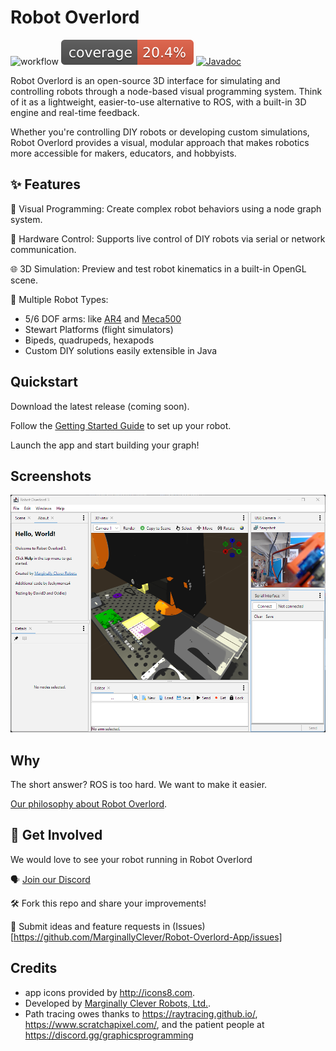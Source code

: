 # Robot Overlord
![workflow](https://github.com/MarginallyClever/Robot-Overlord-App/actions/workflows/main.yml/badge.svg)
![coverage](https://github.com/MarginallyClever/Robot-Overlord-App/blob/master/.github/badges/jacoco.svg)
[![Javadoc](https://img.shields.io/badge/JavaDoc-Online-green)](https://marginallyclever.github.io/Robot-Overlord-App/)

Robot Overlord is an open-source 3D interface for simulating and controlling robots through a node-based visual programming system. Think of it as a lightweight, easier-to-use alternative to ROS, with a built-in 3D engine and real-time feedback.

Whether you're controlling DIY robots or developing custom simulations, Robot Overlord provides a visual, modular approach that makes robotics more accessible for makers, educators, and hobbyists.

## ✨ Features

🧩 Visual Programming: Create complex robot behaviors using a node graph system.

🤖 Hardware Control: Supports live control of DIY robots via serial or network communication.

🌐 3D Simulation: Preview and test robot kinematics in a built-in OpenGL scene.

📐 Multiple Robot Types:

- 5/6 DOF arms: like [AR4](https://www.anninrobotics.com/) and [Meca500](https://mecademic.com/products/meca500-industrial-robot-arm/)
- Stewart Platforms (flight simulators)
- Bipeds, quadrupeds, hexapods
- Custom DIY solutions easily extensible in Java
        
## Quickstart

Download the latest release (coming soon).

Follow the [Getting Started Guide](https://mcr.dozuki.com/c/Robot_Overlord_3) to set up your robot.

Launch the app and start building your graph!

## Screenshots

![Preview image](Screenshot.png)

## Why

The short answer?  ROS is too hard.  We want to make it easier.

[Our philosophy about Robot Overlord](https://github.com/MarginallyClever/Robot-Overlord-App/wiki/Why-Robot-Overlord%3F).

## 🤝 Get Involved

We would love to see your robot running in Robot Overlord

🗣️ [Join our Discord](https://discord.gg/Q5TZFmB)

🛠️ Fork this repo and share your improvements!

🧠 Submit ideas and feature requests in (Issues)[https://github.com/MarginallyClever/Robot-Overlord-App/issues]

## Credits

- app icons provided by http://icons8.com.
- Developed by [Marginally Clever Robots, Ltd.](http://www.marginallyclever.com/).
- Path tracing owes thanks to https://raytracing.github.io/, https://www.scratchapixel.com/, and the patient people at https://discord.gg/graphicsprogramming